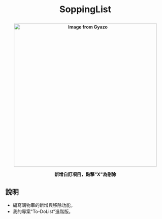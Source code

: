 <h1><p align="center">SoppingList</p></h1>
<h4><p align="center"><a href="https://gyazo.com/6620f3d40f071b8ca1dc4bf7b5cb9b9a"><img src="https://i.gyazo.com/6620f3d40f071b8ca1dc4bf7b5cb9b9a.gif" alt="Image from Gyazo" width="450"/>
</a></p><p align="center">新增自訂項目，點擊"X"為刪除</p></h4>
<h2>說明</h2>
<ul>
  <li>編寫購物車的新增與移除功能。</li>
  <li>我的專案"To-DoList"進階版。</li>
</ul>
